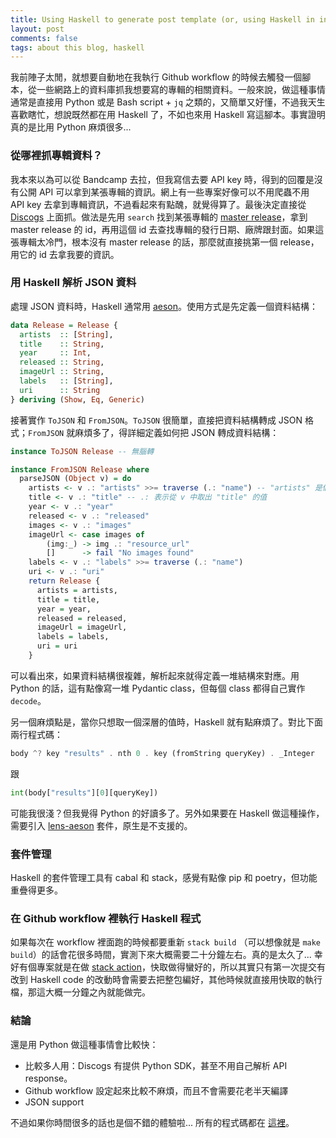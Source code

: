 ```yaml
---
title: Using Haskell to generate post template (or, using Haskell in inappropriate places)
layout: post
comments: false
tags: about this blog, haskell
---
```


我前陣子太閒，就想要自動地在我執行 Github workflow 的時候去觸發一個腳本，從一些網路上的資料庫抓我想要寫的專輯的相關資料。一般來說，做這種事情通常是直接用 Python 或是 Bash script + `jq` 之類的，又簡單又好懂，不過我天生喜歡瞎忙，想說既然都在用 Haskell 了，不如也來用 Haskell 寫這腳本。事實證明真的是比用 Python 麻煩很多...

### 從哪裡抓專輯資料？

我本來以為可以從 Bandcamp 去拉，但我寫信去要 API key 時，得到的回覆是沒有公開 API 可以拿到某張專輯的資訊。網上有一些專案好像可以不用爬蟲不用 API key 去拿到專輯資訊，不過看起來有點醜，就覺得算了。最後決定直接從 [Discogs](https://www.discogs.com/developers) 上面抓。做法是先用 `search` 找到某張專輯的 [master release](https://support.discogs.com/hc/en-us/articles/360005055493-Database-Guidelines-16-Master-Release)，拿到 master release 的 id，再用這個 id 去查找專輯的發行日期、廠牌跟封面。如果這張專輯太冷門，根本沒有 master release 的話，那麼就直接挑第一個 release，用它的 id 去拿我要的資訊。

### 用 Haskell 解析 JSON 資料

處理 JSON 資料時，Haskell 通常用 [aeson](https://hackage.haskell.org/package/aeson)。使用方式是先定義一個資料結構：

```haskell
data Release = Release {
  artists  :: [String],
  title    :: String,
  year     :: Int,
  released :: String,
  imageUrl :: String,
  labels   :: [String],
  uri      :: String
} deriving (Show, Eq, Generic)
```

接著實作 `ToJSON` 和 `FromJSON`。`ToJSON` 很簡單，直接把資料結構轉成 JSON 格式；`FromJSON` 就麻煩多了，得詳細定義如何把 JSON 轉成資料結構：

```haskell
instance ToJSON Release -- 無腦轉

instance FromJSON Release where
  parseJSON (Object v) = do
    artists <- v .: "artists" >>= traverse (.: "name") -- "artists" 是個陣列，這裡的意思是取出陣列中每個元素的 "name"
    title <- v .: "title" -- .: 表示從 v 中取出 "title" 的值
    year <- v .: "year"
    released <- v .: "released"
    images <- v .: "images"
    imageUrl <- case images of
        (img:_) -> img .: "resource_url"
        []      -> fail "No images found"
    labels <- v .: "labels" >>= traverse (.: "name")
    uri <- v .: "uri"
    return Release {
      artists = artists,
      title = title,
      year = year,
      released = released,
      imageUrl = imageUrl,
      labels = labels,
      uri = uri
    }
```

可以看出來，如果資料結構很複雜，解析起來就得定義一堆結構來對應。用 Python 的話，這有點像寫一堆 Pydantic class，但每個 class 都得自己實作 `decode`。

另一個麻煩點是，當你只想取一個深層的值時，Haskell 就有點麻煩了。對比下面兩行程式碼：

```haskell
body ^? key "results" . nth 0 . key (fromString queryKey) . _Integer
```

跟

```python
int(body["results"][0][queryKey])
```

可能我很淺？但我覺得 Python 的好讀多了。另外如果要在 Haskell 做這種操作，需要引入 [lens-aeson](https://hackage.haskell.org/package/lens-aeson) 套件，原生是不支援的。

### 套件管理

Haskell 的套件管理工具有 cabal 和 stack，感覺有點像 pip 和 poetry，但功能重疊得更多。

### 在 Github workflow 裡執行 Haskell 程式

如果每次在 workflow 裡面跑的時候都要重新 `stack build` （可以想像就是 `make build`）的話會花很多時間，實測下來大概需要二十分鐘左右。真的是太久了... 幸好有個專案就是在做 [stack action](https://github.com/freckle/stack-action/tree/v5/)，快取做得蠻好的，所以其實只有第一次提交有改到 Haskell code 的改動時會需要去把整包編好，其他時候就直接用快取的執行檔，那這大概一分鐘之內就能做完。

### 結論

還是用 Python 做這種事情會比較快：

- 比較多人用：Discogs 有提供 Python SDK，甚至不用自己解析 API response。
- Github workflow 設定起來比較不麻煩，而且不會需要花老半天編譯
- JSON support

不過如果你時間很多的話也是個不錯的體驗啦... 所有的程式碼都在 [這裡](https://github.com/usefulalgorithm/usefulalgorithm.github.io/tree/main/scripts/pull_album_info)。

